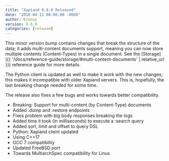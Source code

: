 ```yaml
---
title: "Xapiand 0.6.0 Released"
date: "2018-04-11 08:00:00 -0600"
author: Kronuz
version: 0.6.0
categories: [release]
---
```


This minor version bump contains changes that break the structure of the data;
it adds multi-content documents support, meaning you can now store multiple
contents (Content-Types) in a single document. See the
[Storage]({{ '/docs/reference-guide/storage/#multi-content-documents' | relative_url }})
reference guide for more details.

The Python client is updated as well to make it work with the new changes; this
makes it incompatible with older Xapiand servers. This is, hopefully, the last
breaking change needed for some time.

The release also fixes a few bugs and works towards better compatibility.

- Breaking: Support for multi-content (by Content-Type) documents
- Added :dump and :restore endpoints
- Fixes problem with big body responses breaking the logs
- Added time it took (in milliseconds) to execute a :search query
- Added sort, limit and offset to query DSL
- Python: Xapiand client updated
- Using C++17
- GCC 7 compatibility
- Updated FreeBSD port
- Towards MultiarchSpec compatibility for Linux
